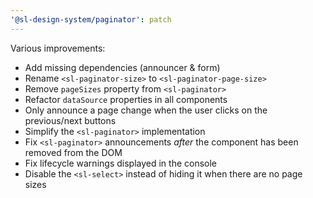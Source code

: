 ```yaml
---
'@sl-design-system/paginator': patch
---
```


Various improvements:
- Add missing dependencies (announcer & form)
- Rename `<sl-paginator-size>` to `<sl-paginator-page-size>`
- Remove `pageSizes` property from `<sl-paginator>`
- Refactor `dataSource` properties in all components
- Only announce a page change when the user clicks on the previous/next buttons
- Simplify the `<sl-paginator>` implementation
- Fix `<sl-paginator>` announcements *after* the component has been removed from the DOM
- Fix lifecycle warnings displayed in the console
- Disable the `<sl-select>` instead of hiding it when there are no page sizes
